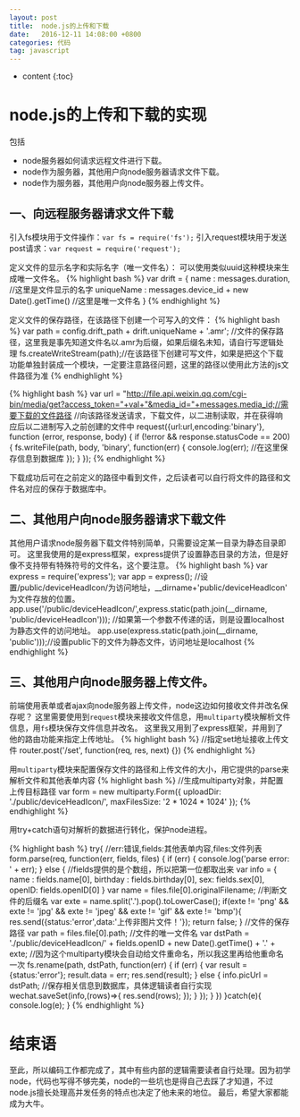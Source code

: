 ```yaml
---
layout: post
title:  node.js的上传和下载
date:   2016-12-11 14:08:00 +0800
categories: 代码
tag: javascript
---
```


* content
{:toc}

node.js的上传和下载的实现
====================================
包括

* node服务器如何请求远程文件进行下载。
* node作为服务器，其他用户向node服务器请求文件下载。
* node作为服务器，其他用户向node服务器上传文件。

一、向远程服务器请求文件下载
------------------------------------
引入fs模块用于文件操作：`var fs = require('fs');`
引入request模块用于发送post请求：`var request = require('request');`

定义文件的显示名字和实际名字（唯一文件名）：
可以使用类似uuid这种模块来生成唯一文件名。
{% highlight bash %}
var drift = {
			name : messages.duration,	//这里是文件显示的名字
			uniqueName : messages.device_id + new Date().getTime() 	//这里是唯一文件名
		}
{% endhighlight %}

定义文件的保存路径，在该路径下创建一个可写入的文件：
{% highlight bash %}
var path = config.drift_path + drift.uniqueName + '.amr';	//文件的保存路径，这里我是事先知道文件名以.amr为后缀，如果后缀名未知，请自行写逻辑处理 
fs.createWriteStream(path);//在该路径下创建可写文件，如果是把这个下载功能单独封装成一个模块，一定要注意路径问题，这里的路径以使用此方法的js文件路径为准
{% endhighlight %}


{% highlight bash %}
var url = "http://file.api.weixin.qq.com/cgi-bin/media/get?access_token="+val+"&media_id="+messages.media_id;//需要下载的文件路径
//向该路径发送请求，下载文件，以二进制读取，并在获得响应后以二进制写入之前创建的文件中
request({url:url,encoding:'binary'}, function (error, response, body) {
		if (!error && response.statusCode == 200) {
		   	fs.writeFile(path, body, 'binary', function(err) {
              	console.log(err);
              	//在这里保存信息到数据库
            });
		}
	});
{% endhighlight %}

下载成功后可在之前定义的路径中看到文件，之后读者可以自行将文件的路径和文件名对应的保存于数据库中。

二、其他用户向node服务器请求下载文件
------------------------------------
其他用户请求node服务器下载文件特别简单，只需要设定某一目录为静态目录即可。
这里我使用的是express框架，express提供了设置静态目录的方法，但是好像不支持带有特殊符号的文件名，这个要注意。
{% highlight bash %}
var express = require('express');
var app = express();
//设置/public/deviceHeadIcon/为访问地址，__dirname+'public/deviceHeadIcon' 为文件存放的位置。
app.use('/public/deviceHeadIcon/',express.static(path.join(__dirname, 'public/deviceHeadIcon')));
//如果第一个参数不传递的话，则是设置localhost为静态文件的访问地址。
app.use(express.static(path.join(__dirname, 'public')));//设置public下的文件为静态文件，访问地址是localhost
{% endhighlight %}

三、其他用户向node服务器上传文件。
------------------------------------
前端使用表单或者ajax向node服务器上传文件，node这边如何接收文件并改名保存呢？
这里需要使用到`request`模块来接收文件信息，用`multiparty`模块解析文件信息，用`fs`模块保存文件信息并改名。
这里我又用到了express框架，并用到了他的路由功能来指定上传地址。
{% highlight bash %}
//指定set地址接收上传文件
router.post('/set', function(req, res, next) {})
{% endhighlight %}

用`multiparty`模块来配置保存文件的路径和上传文件的大小，用它提供的parse来解析文件和其他表单内容
{% highlight bash %}
//生成multiparty对象，并配置上传目标路径
	var form = new multiparty.Form({ 
			uploadDir: './public/deviceHeadIcon/',
			maxFilesSize: '2 * 1024 * 1024'
		});
{% endhighlight %}

用try+catch语句对解析的数据进行转化，保护node进程。

{% highlight bash %}
try{
//err:错误,fields:其他表单内容,files:文件列表
	form.parse(req, function(err, fields, files) {
	  	if (err) {
		    console.log('parse error: ' + err);
		} else {
		//fields提供的是个数组，所以把第一位都取出来
			var info = {
				name : fields.name[0],
				birthday : fields.birthday[0],
				sex: fields.sex[0],
				openID: fields.openID[0]
			}
		    var name = files.file[0].originalFilename;
		    //判断文件的后缀名
		    var exte = name.split('.').pop().toLowerCase();
		    if(exte != 'png' && exte != 'jpg' && exte != 'jpeg' && exte != 'gif' && exte != 'bmp'){
		    	res.send({status:'error',data:'上传非图片文件！'});
		    	return false;
		    }
		    //文件的保存路径
		    var path = files.file[0].path;
		    //文件的唯一文件名
		    var dstPath = './public/deviceHeadIcon/' + fields.openID + new Date().getTime() + '.' + exte;
		    //因为这个multiparty模块会自动给文件重命名，所以我这里再给他重命名一次
		    fs.rename(path, dstPath, function(err) {
		        if (err) {
		    		var result = {status:'error'};
		            result.data = err;
		            res.send(result);
		        } else {
		            info.picUrl = dstPath;
		            //保存相关信息到数据库，具体逻辑读者自行实现
  					wechat.saveSet(info,(rows)=>{
  						res.send(rows);
  					});
		        }
		    });
	  	}
	})
}catch(e){
	console.log(e);
}
{% endhighlight %}

结束语
====================================
至此，所以编码工作都完成了，其中有些内部的逻辑需要读者自行处理。因为初学node，代码也写得不够完美，node的一些坑也是得自己去踩了才知道，不过node.js擅长处理高并发任务的特点也决定了他未来的地位。
最后，希望大家都能成为大牛。